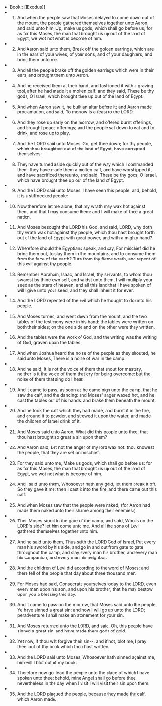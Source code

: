 - Book:: [[Exodus]]
- 1. And when the people saw that Moses delayed to come down out of the mount, the people gathered themselves together unto Aaron, and said unto him, Up, make us gods, which shall go before us; for as for this Moses, the man that brought us up out of the land of Egypt, we wot not what is become of him.
- 2. And Aaron said unto them, Break off the golden earrings, which are in the ears of your wives, of your sons, and of your daughters, and bring them unto me.
- 3. And all the people brake off the golden earrings which were in their ears, and brought them unto Aaron.
- 4. And he received them at their hand, and fashioned it with a graving tool, after he had made it a molten calf: and they said, These be thy gods, O Israel, which brought thee up out of the land of Egypt.
- 5. And when Aaron saw it, he built an altar before it; and Aaron made proclamation, and said, To morrow is a feast to the LORD.
- 6. And they rose up early on the morrow, and offered burnt offerings, and brought peace offerings; and the people sat down to eat and to drink, and rose up to play.
- 7. And the LORD said unto Moses, Go, get thee down; for thy people, which thou broughtest out of the land of Egypt, have corrupted themselves:
- 8. They have turned aside quickly out of the way which I commanded them: they have made them a molten calf, and have worshipped it, and have sacrificed thereunto, and said, These be thy gods, O Israel, which have brought thee up out of the land of Egypt.
- 9. And the LORD said unto Moses, I have seen this people, and, behold, it is a stiffnecked people:
- 10. Now therefore let me alone, that my wrath may wax hot against them, and that I may consume them: and I will make of thee a great nation.
- 11. And Moses besought the LORD his God, and said, LORD, why doth thy wrath wax hot against thy people, which thou hast brought forth out of the land of Egypt with great power, and with a mighty hand?
- 12. Wherefore should the Egyptians speak, and say, For mischief did he bring them out, to slay them in the mountains, and to consume them from the face of the earth? Turn from thy fierce wrath, and repent of this evil against thy people.
- 13. Remember Abraham, Isaac, and Israel, thy servants, to whom thou swarest by thine own self, and saidst unto them, I will multiply your seed as the stars of heaven, and all this land that I have spoken of will I give unto your seed, and they shall inherit it for ever.
- 14. And the LORD repented of the evil which he thought to do unto his people.
- 15. And Moses turned, and went down from the mount, and the two tables of the testimony were in his hand: the tables were written on both their sides; on the one side and on the other were they written.
- 16. And the tables were the work of God, and the writing was the writing of God, graven upon the tables.
- 17. And when Joshua heard the noise of the people as they shouted, he said unto Moses, There is a noise of war in the camp.
- 18. And he said, It is not the voice of them that shout for mastery, neither is it the voice of them that cry for being overcome: but the noise of them that sing do I hear.
- 19. And it came to pass, as soon as he came nigh unto the camp, that he saw the calf, and the dancing: and Moses' anger waxed hot, and he cast the tables out of his hands, and brake them beneath the mount.
- 20. And he took the calf which they had made, and burnt it in the fire, and ground it to powder, and strewed it upon the water, and made the children of Israel drink of it.
- 21. And Moses said unto Aaron, What did this people unto thee, that thou hast brought so great a sin upon them?
- 22. And Aaron said, Let not the anger of my lord wax hot: thou knowest the people, that they are set on mischief.
- 23. For they said unto me, Make us gods, which shall go before us: for as for this Moses, the man that brought us up out of the land of Egypt, we wot not what is become of him.
- 24. And I said unto them, Whosoever hath any gold, let them break it off. So they gave it me: then I cast it into the fire, and there came out this calf.
- 25. And when Moses saw that the people were naked; (for Aaron had made them naked unto their shame among their enemies:)
- 26. Then Moses stood in the gate of the camp, and said, Who is on the LORD's side? let him come unto me. And all the sons of Levi gathered themselves together unto him.
- 27. And he said unto them, Thus saith the LORD God of Israel, Put every man his sword by his side, and go in and out from gate to gate throughout the camp, and slay every man his brother, and every man his companion, and every man his neighbor.
- 28. And the children of Levi did according to the word of Moses: and there fell of the people that day about three thousand men.
- 29. For Moses had said, Consecrate yourselves today to the LORD, even every man upon his son, and upon his brother; that he may bestow upon you a blessing this day.
- 30. And it came to pass on the morrow, that Moses said unto the people, Ye have sinned a great sin: and now I will go up unto the LORD; peradventure I shall make an atonement for your sin.
- 31. And Moses returned unto the LORD, and said, Oh, this people have sinned a great sin, and have made them gods of gold.
- 32. Yet now, if thou wilt forgive their sin--; and if not, blot me, I pray thee, out of thy book which thou hast written.
- 33. And the LORD said unto Moses, Whosoever hath sinned against me, him will I blot out of my book.
- 34. Therefore now go, lead the people unto the place of which I have spoken unto thee: behold, mine Angel shall go before thee: nevertheless in the day when I visit I will visit their sin upon them.
- 35. And the LORD plagued the people, because they made the calf, which Aaron made.
